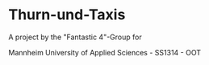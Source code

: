 Thurn-und-Taxis
===============

A project by the "Fantastic 4"-Group for

Mannheim University of Applied Sciences - SS1314 - OOT
